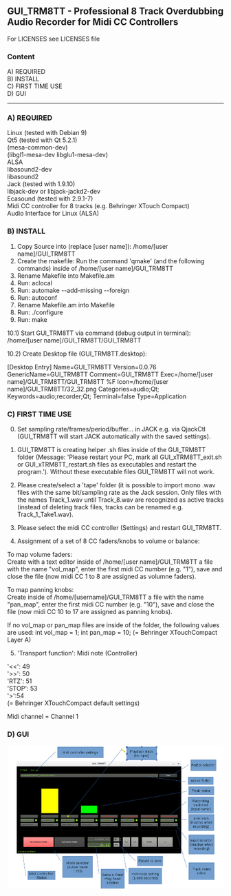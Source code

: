 ## GUI_TRM8TT - Professional 8 Track Overdubbing Audio Recorder for Midi CC Controllers  

For LICENSES see LICENSES file

### Content

A) REQUIRED  
B) INSTALL  
C) FIRST TIME USE  
D) GUI  

--------------------------


### A) REQUIRED

Linux (tested with Debian 9)  
Qt5 (tested with Qt 5.2.1)  
(mesa-common-dev)  
(libgl1-mesa-dev libglu1-mesa-dev)  
ALSA  
libasound2-dev  
libasound2  
Jack (tested with 1.9.10)  
libjack-dev or libjack-jackd2-dev  
Ecasound (tested with 2.9.1-7)  
Midi CC controller for 8 tracks (e.g. Behringer XTouch Compact)  
Audio Interface for Linux (ALSA)

### B) INSTALL

1) Copy Source into (replace [user name]): /home/[user name]/GUI_TRM8TT
2) Create the makefile: Run the command 'qmake' (and the following commands) inside of /home/[user name]/GUI_TRM8TT
3) Rename Makefile into Makefile.am
4) Run: aclocal 
5) Run: automake --add-missing --foreign
6) Run: autoconf
7) Rename Makefile.am into Makefile
8) Run: ./configure
9) Run: make

10.1) Start GUI_TRM8TT via command (debug output in terminal):
/home/[user name]/GUI_TRM8TT/GUI_TRM8TT

10.2) Create Desktop file (GUI_TRM8TT.desktop):

[Desktop Entry]
Name=GUI_TRM8TT
Version=0.0.76
GenericName=GUI_TRM8TT
Comment=GUI_TRM8TT
Exec=/home/[user name]/GUI_TRM8TT/GUI_TRM8TT %F
Icon=/home/[user name]/GUI_TRM8TT/32_32.png
Categories=audio;Qt;
Keywords=audio;recorder;Qt;
Terminal=false
Type=Application


###  C) FIRST TIME USE

0) Set sampling rate/frames/period/buffer... in JACK e.g. via QjackCtl (GUI_TRM8TT will start JACK automatically with the saved settings).
1) GUI_TRM8TT is creating helper .sh files inside of the GUI_TRM8TT folder (Message: 'Please restart your PC, mark all GUI_xTRM8TT_exit.sh or GUI_xTRM8TT_restart.sh files as executables and restart the program.'). Without these executable files GUI_TRM8TT will not work.
2) Please create/select a 'tape' folder (it is possible to import mono .wav files with the same bit/sampling rate as the Jack session. Only files with the names Track_1.wav until Track_8.wav are recognized as active tracks (instead of deleting track files, tracks can be renamed e.g. Track_1_Take1.wav).
3) Please select the midi CC controller (Settings) and restart GUI_TRM8TT.

4) Assignment of a set of 8 CC faders/knobs to volume or balance:

To map volume faders:  
Create with a text editor inside of /home/[user name]/GUI_TRM8TT a file with the name "vol_map",
enter the first midi CC number (e.g. "1"), save and close the file (now midi CC 1 to 8 are assigned as volumne faders).

To map panning knobs:  
Create inside of /home/[username]/GUI_TRM8TT a file with the name "pan_map",
enter the first midi CC number (e.g. "10"), save and close the file (now midi CC 10 to 17 are assigned as panning knobs).

If no vol_map or pan_map files are inside of the folder, the following values are used:
int vol_map = 1;
int pan_map = 10;
(= Behringer XTouchCompact Layer A)

5) 'Transport function': Midi note (Controller)

'<<': 49  
'>>': 50  
'RTZ': 51  
'STOP': 53  
'>':54  
(= Behringer XTouchCompact default settings)

Midi channel = Channel 1



### D) GUI

![alt text](https://github.com/AndreasDanielKlumpp/GUI_TRM8TT/blob/master/GUI_png2.png)










